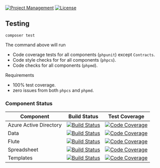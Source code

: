 [![Project Management](https://img.shields.io/badge/project-management-blue.svg)](https://waffle.io/niftycorner/limoncello-php-packages)
[![License](https://img.shields.io/github/license/niftycorner/limoncello-php-packages.svg)](https://packagist.org/packages/niftycorner/limoncello-php-packages)

## Testing

```
composer test
```

The command above will run

- Code coverage tests for all components (`phpunit`) except `Contracts`.
- Code style checks for for all components (`phpcs`).
- Code checks for all components (`phpmd`).

Requirements

- 100% test coverage.
- zero issues from both `phpcs` and `phpmd`.

### Component Status

| Component                     | Build Status  | Test Coverage  |
| ------------------------------|:-------------:| :-------------:|
| Azure Active Directory        | [![Build Status](https://travis-ci.org/niftycorner/limoncello-php-azure-ad.svg?branch=master)](https://travis-ci.org/niftycorner/limoncello-php-azure-ad) | [![Code Coverage](https://scrutinizer-ci.com/g/niftycorner/limoncello-php-azure-ad/badges/coverage.png?b=master)](https://scrutinizer-ci.com/g/niftycorner/limoncello-php-azure-ad/?branch=master) |
| Data                          | [![Build Status](https://travis-ci.org/niftycorner/limoncello-php-package-data.svg?branch=master)](https://travis-ci.org/niftycorner/limoncello-php-package-data) | [![Code Coverage](https://scrutinizer-ci.com/g/niftycorner/limoncello-php-package-data/badges/coverage.png?b=master)](https://scrutinizer-ci.com/g/niftycorner/limoncello-php-package-data/?branch=master) |
| Flute                         | [![Build Status](https://travis-ci.org/niftycorner/limoncello-php-flute.svg?branch=master)](https://travis-ci.org/niftycorner/limoncello-php-flute) | [![Code Coverage](https://scrutinizer-ci.com/g/niftycorner/limoncello-php-flute/badges/coverage.png?b=master)](https://scrutinizer-ci.com/g/niftycorner/limoncello-php-flute/?branch=master) |
| Spreadsheet                   | [![Build Status](https://travis-ci.org/niftycorner/limoncello-php-spreadsheet.svg?branch=master)](https://travis-ci.org/niftycorner/limoncello-php-spreadsheet) | [![Code Coverage](https://scrutinizer-ci.com/g/niftycorner/limoncello-php-spreadsheet/badges/coverage.png?b=master)](https://scrutinizer-ci.com/g/niftycorner/limoncello-php-spreadsheet/?branch=master) |
| Templates                     | [![Build Status](https://travis-ci.org/niftycorner/limoncello-php-templates.svg?branch=master)](https://travis-ci.org/niftycorner/limoncello-php-templates) | [![Code Coverage](https://scrutinizer-ci.com/g/niftycorner/limoncello-php-templates/badges/coverage.png?b=master)](https://scrutinizer-ci.com/g/niftycorner/limoncello-php-templates/?branch=master) |
